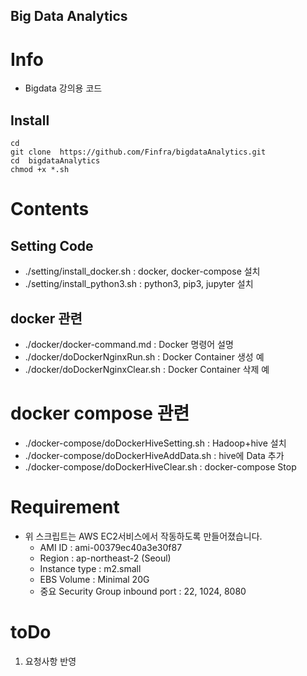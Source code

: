 Big Data Analytics
---------------------------------------------------

# Info
* Bigdata 강의용 코드
## Install
```
cd
git clone  https://github.com/Finfra/bigdataAnalytics.git
cd  bigdataAnalytics
chmod +x *.sh
```

# Contents
## Setting Code
* ./setting/install_docker.sh    : docker, docker-compose 설치
* ./setting/install_python3.sh   : python3, pip3, jupyter 설치

## docker 관련
* ./docker/docker-command.md     : Docker 명령어 설명
* ./docker/doDockerNginxRun.sh   : Docker Container 생성 예
* ./docker/doDockerNginxClear.sh : Docker Container 삭제 예

# docker compose 관련
* ./docker-compose/doDockerHiveSetting.sh : Hadoop+hive 설치
* ./docker-compose/doDockerHiveAddData.sh : hive에 Data 추가
* ./docker-compose/doDockerHiveClear.sh   : docker-compose Stop


# Requirement
* 위 스크립트는 AWS EC2서비스에서 작동하도록 만들어졌습니다.
  - AMI ID : ami-00379ec40a3e30f87
  - Region : ap-northeast-2 (Seoul)
  - Instance type : m2.small
  - EBS Volume : Minimal 20G
  - 중요 Security Group inbound port : 22, 1024, 8080

# toDo
1. 요청사항 반영
